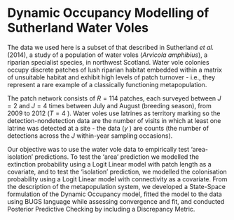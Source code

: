 # Dynamic Occupancy Modelling of Sutherland Water Voles

The data we used here is a subset of that described in Sutherland _et al._ (2014), a study of a population of water voles (*Arvicola amphibius*), a riparian specialist species, in northwest Scotland. Water vole colonies occupy discrete patches of lush riparian habitat embedded within a matrix of unsuitable habitat and exhibit high levels of patch turnover - i.e., they represent a rare example of a classically functioning metapopulation.

The patch network consists of $R=114$ patches, each surveyed between $J=2$
 and $J=4$
 times between July and August (breeding season), from 2009 to 2012 ($T=4$
). Water voles use latrines as territory marking so the detection-nondetection data are the number of visits in which at least one latrine was detected at a site - the data ($y$
) are counts (the number of detections across the $J$
 within-year sampling occasions). 
 
 Our objective was to use the water vole data to empirically test ‘area-isolation’ predictions. To test the ‘area’ prediction we modelled the extinction probability using a Logit Linear model with patch length as a covariate, and to test the ‘isolation’ prediction, we modelled the colonisation probability using a Logit Linear model with connectivity as a covariate. From the description of the metapopulation system, we developed a State-Space formulation of the Dynamic Occupancy model,
 fitted the model to the data using BUGS language while assessing convergence and fit, and conducted Posterior Predictive Checking by including a Discrepancy Metric.
